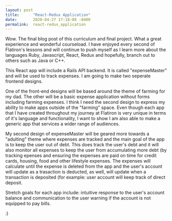 ```yaml
---
layout: post
title:      "React-Redux Application"
date:       2020-04-27 17:18:08 -0400
permalink:  react-redux_application
---
```



Wow. The final blog post of this curriculum and final project.  What a great experience and wonderful courseload.  I have enjoyed every second of Flatiron's lessons and will continue to push myself as I learn more about the languages Ruby, Javascript, React, Redux and hopefully, branch out to others such as Java or C++.

This React app will include a Rails API backend.  It is called "expenseMaster" and will be used to track expenses.  I am going to make two seperate frontend designs. 

One of the front-end designs will be based around the theme of farming for my dad.  The other will be a basic expense application without forms including farming expenses.  I think I need the second design to express my ability to make apps outside of the "farming" space.  Even though each app that I have created throughout my journey at Flatiron is very unique in terms of it's language and functionality, I want to show I am also able to make a generic app that services a wider range of audiences.

My second design of expenseMaster will be geared more towards a "adulting" theme where expenses are tracked and the main goal of the app is to keep the user out of debt.  This does track the user's debt and it will also monitor all expenses to keep the user from accumulating more debt (by tracking epenses and ensuring the expenses are paid on time for credit cards, housing, food and other lifestyle expenses.  The expenses will calculate until the expense is deleted from the app and the user's account will update as a trasaction is deducted, as well, will update when a transaction is deposited (for example: user account will keep track of direct deposit.

Stretch goals for each app include: intuitive response to the user's account balance and communication to the user warning if the account is not equipped to pay bills.

:)
